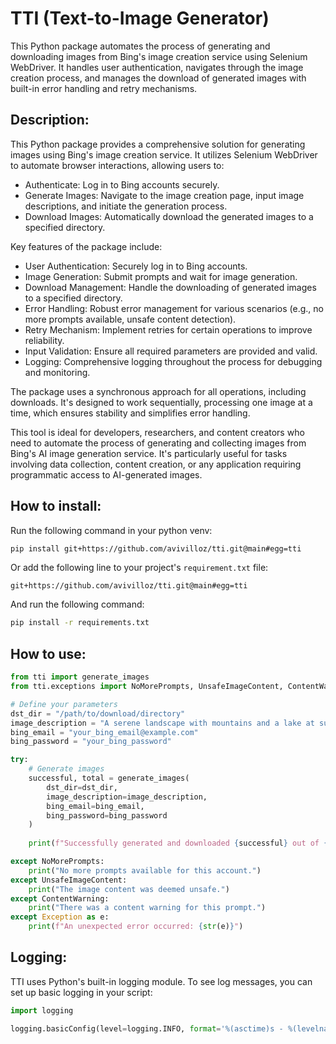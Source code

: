 # TTI (Text-to-Image Generator)

This Python package automates the process of generating and downloading images from Bing's image creation service using Selenium WebDriver. It handles user authentication, navigates through the image creation process, and manages the download of generated images with built-in error handling and retry mechanisms.

## Description:

This Python package provides a comprehensive solution for generating images using Bing's image creation service. It utilizes Selenium WebDriver to automate browser interactions, allowing users to:
- Authenticate: Log in to Bing accounts securely.
- Generate Images: Navigate to the image creation page, input image descriptions, and initiate the generation process.
- Download Images: Automatically download the generated images to a specified directory.

Key features of the package include:
- User Authentication: Securely log in to Bing accounts.
- Image Generation: Submit prompts and wait for image generation.
- Download Management: Handle the downloading of generated images to a specified directory.
- Error Handling: Robust error management for various scenarios (e.g., no more prompts available, unsafe content detection).
- Retry Mechanism: Implement retries for certain operations to improve reliability.
- Input Validation: Ensure all required parameters are provided and valid.
- Logging: Comprehensive logging throughout the process for debugging and monitoring.

The package uses a synchronous approach for all operations, including downloads. It's designed to work sequentially, processing one image at a time, which ensures stability and simplifies error handling.

This tool is ideal for developers, researchers, and content creators who need to automate the process of generating and collecting images from Bing's AI image generation service. It's particularly useful for tasks involving data collection, content creation, or any application requiring programmatic access to AI-generated images.

## How to install:

Run the following command in your python venv:

```sh
pip install git+https://github.com/avivilloz/tti.git@main#egg=tti
```

Or add the following line to your project's `requirement.txt` file:

```
git+https://github.com/avivilloz/tti.git@main#egg=tti
```

And run the following command:

```sh
pip install -r requirements.txt
```

## How to use:

```python
from tti import generate_images
from tti.exceptions import NoMorePrompts, UnsafeImageContent, ContentWarning

# Define your parameters
dst_dir = "/path/to/download/directory"
image_description = "A serene landscape with mountains and a lake at sunset"
bing_email = "your_bing_email@example.com"
bing_password = "your_bing_password"

try:
    # Generate images
    successful, total = generate_images(
        dst_dir=dst_dir,
        image_description=image_description,
        bing_email=bing_email,
        bing_password=bing_password
    )
    
    print(f"Successfully generated and downloaded {successful} out of {total} images.")

except NoMorePrompts:
    print("No more prompts available for this account.")
except UnsafeImageContent:
    print("The image content was deemed unsafe.")
except ContentWarning:
    print("There was a content warning for this prompt.")
except Exception as e:
    print(f"An unexpected error occurred: {str(e)}")
```

## Logging:

TTI uses Python's built-in logging module. To see log messages, you can set up basic logging in your script:

```python
import logging

logging.basicConfig(level=logging.INFO, format='%(asctime)s - %(levelname)s - %(message)s')
```